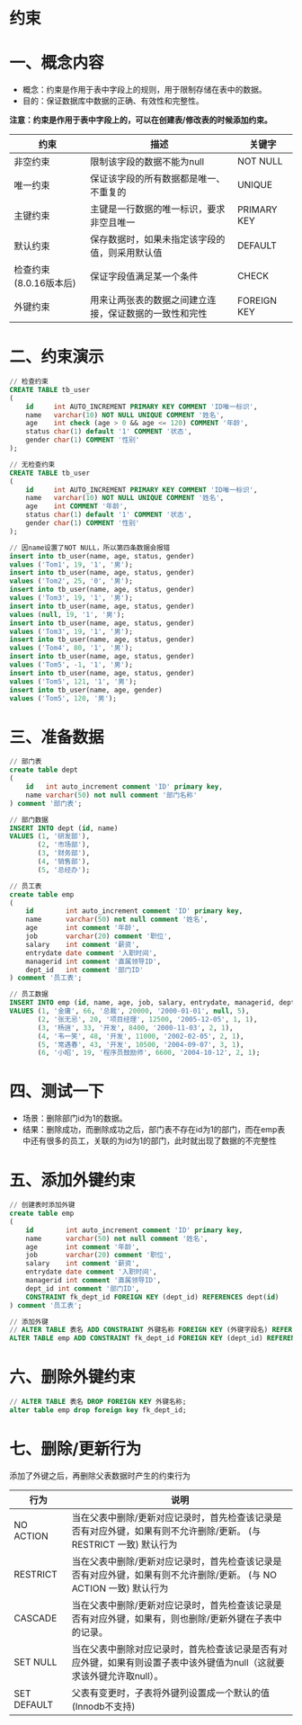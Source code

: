 # 约束

# 一、概念内容

- 概念：约束是作用于表中字段上的规则，用于限制存储在表中的数据。
- 目的：保证数据库中数据的正确、有效性和完整性。

**注意：约束是作用于表中字段上的，可以在创建表/修改表的时候添加约束。**

| 约束 | 描述 | 关键字 |
| --- | --- | --- |
| 非空约束   | 限制该字段的数据不能为null | NOT NULL |
| 唯一约束 | 保证该字段的所有数据都是唯一、不重复的 | UNIQUE |
| 主键约束 | 主键是一行数据的唯一标识，要求非空且唯一 | PRIMARY  KEY |
| 默认约束 | 保存数据时，如果未指定该字段的值，则采用默认值 | DEFAULT |
| 检查约束(8.0.16版本后) | 保证字段值满足某一个条件 | CHECK |
| 外键约束 | 用来让两张表的数据之间建立连接，保证数据的一致性和完性 | FOREIGN  KEY |

# 二、约束演示

```sql
// 检查约束
CREATE TABLE tb_user
(
    id     int AUTO_INCREMENT PRIMARY KEY COMMENT 'ID唯一标识',
    name   varchar(10) NOT NULL UNIQUE COMMENT '姓名',
    age    int check (age > 0 && age <= 120) COMMENT '年龄',
    status char(1) default '1' COMMENT '状态',
    gender char(1) COMMENT '性别'
);

// 无检查约束
CREATE TABLE tb_user
(
    id     int AUTO_INCREMENT PRIMARY KEY COMMENT 'ID唯一标识',
    name   varchar(10) NOT NULL UNIQUE COMMENT '姓名',
    age    int COMMENT '年龄',
    status char(1) default '1' COMMENT '状态',
    gender char(1) COMMENT '性别'
);
```

```sql
// 因name设置了NOT NULL，所以第四条数据会报错
insert into tb_user(name, age, status, gender)
values ('Tom1', 19, '1', '男');
insert into tb_user(name, age, status, gender)
values ('Tom2', 25, '0', '男');
insert into tb_user(name, age, status, gender)
values ('Tom3', 19, '1', '男');
insert into tb_user(name, age, status, gender)
values (null, 19, '1', '男');
insert into tb_user(name, age, status, gender)
values ('Tom3', 19, '1', '男');
insert into tb_user(name, age, status, gender)
values ('Tom4', 80, '1', '男');
insert into tb_user(name, age, status, gender)
values ('Tom5', -1, '1', '男');
insert into tb_user(name, age, status, gender)
values ('Tom5', 121, '1', '男');
insert into tb_user(name, age, gender)
values ('Tom5', 120, '男');
```

# 三、准备数据

```sql
// 部门表
create table dept
(
    id   int auto_increment comment 'ID' primary key,
    name varchar(50) not null comment '部门名称'
) comment '部门表';
```

```sql
// 部门数据
INSERT INTO dept (id, name)
VALUES (1, '研发部'),
       (2, '市场部'),
       (3, '财务部'),
       (4, '销售部'),
       (5, '总经办');
```

```sql
// 员工表
create table emp
(
    id        int auto_increment comment 'ID' primary key,
    name      varchar(50) not null comment '姓名',
    age       int comment '年龄',
    job       varchar(20) comment '职位',
    salary    int comment '薪资',
    entrydate date comment '入职时间',
    managerid int comment '直属领导ID',
    dept_id   int comment '部门ID'
) comment '员工表';
```

```sql
// 员工数据
INSERT INTO emp (id, name, age, job, salary, entrydate, managerid, dept_id)
VALUES (1, '金庸', 66, '总裁', 20000, '2000-01-01', null, 5),
       (2, '张无忌', 20, '项目经理', 12500, '2005-12-05', 1, 1),
       (3, '杨逍', 33, '开发', 8400, '2000-11-03', 2, 1),
       (4, '韦一笑', 48, '开发', 11000, '2002-02-05', 2, 1),
       (5, '常遇春', 43, '开发', 10500, '2004-09-07', 3, 1),
       (6, '小昭', 19, '程序员鼓励师', 6600, '2004-10-12', 2, 1);
```

# 四、测试一下

- 场景：删除部门id为1的数据。
- 结果：删除成功，而删除成功之后，部门表不存在id为1的部门，而在emp表中还有很多的员工，关联的为id为1的部门，此时就出现了数据的不完整性

# 五、添加外键约束

```sql
// 创建表时添加外键
create table emp
(
    id        int auto_increment comment 'ID' primary key,
    name      varchar(50) not null comment '姓名',
    age       int comment '年龄',
    job       varchar(20) comment '职位',
    salary    int comment '薪资',
    entrydate date comment '入职时间',
    managerid int comment '直属领导ID',
    dept_id int comment '部门ID',
    CONSTRAINT fk_dept_id FOREIGN KEY (dept_id) REFERENCES dept(id)
) comment '员工表';

// 添加外键
// ALTER TABLE 表名 ADD CONSTRAINT 外键名称 FOREIGN KEY (外键字段名) REFERENCES 主表 (主表列名) ;
ALTER TABLE emp ADD CONSTRAINT fk_dept_id FOREIGN KEY (dept_id) REFERENCES dept(id)
```

# 六、删除外键约束

```sql
// ALTER TABLE 表名 DROP FOREIGN KEY 外键名称;
alter table emp drop foreign key fk_dept_id;
```

# 七、删除/更新行为

添加了外键之后，再删除父表数据时产生的约束行为

| 行为 | 说明 |
| --- | --- |
| NO  ACTION | 当在父表中删除/更新对应记录时，首先检查该记录是否有对应外键，如果有则不允许删除/更新。 (与 RESTRICT 一致) 默认行为 |
| RESTRICT | 当在父表中删除/更新对应记录时，首先检查该记录是否有对应外键，如果有则不允许删除/更新。 (与 NO ACTION 一致) 默认行为 |
| CASCADE | 当在父表中删除/更新对应记录时，首先检查该记录是否有对应外键，如果有，则也删除/更新外键在子表中的记录。 |
| SET  NULL | 当在父表中删除对应记录时，首先检查该记录是否有对应外键，如果有则设置子表中该外键值为null（这就要求该外键允许取null）。 |
| SET  DEFAULT | 父表有变更时，子表将外键列设置成一个默认的值 (Innodb不支持) |
